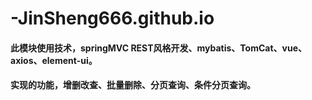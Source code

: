 # -JinSheng666.github.io
#### 此模块使用技术，springMVC REST风格开发、mybatis、TomCat、vue、axios、element-ui。
#### 实现的功能，增删改查、批量删除、分页查询、条件分页查询。
